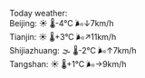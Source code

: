 Today weather:  
Beijing: ☀️   🌡️-4°C 🌬️↓7km/h  
Tianjin: ☀️   🌡️+3°C 🌬️↗11km/h  
Shijiazhuang: 🌫  🌡️-2°C 🌬️↑7km/h  
Tangshan: ☀️   🌡️+1°C 🌬️→9km/h  
